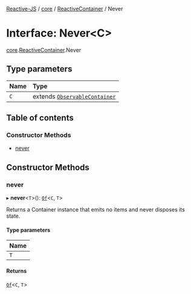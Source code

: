 [Reactive-JS](../README.md) / [core](../modules/core.md) / [ReactiveContainer](../modules/core.ReactiveContainer.md) / Never

# Interface: Never<C\>

[core](../modules/core.md).[ReactiveContainer](../modules/core.ReactiveContainer.md).Never

## Type parameters

| Name | Type |
| :------ | :------ |
| `C` | extends [`ObservableContainer`](core.ObservableContainer.md) |

## Table of contents

### Constructor Methods

- [never](core.ReactiveContainer.Never.md#never)

## Constructor Methods

### never

▸ **never**<`T`\>(): [`Of`](../modules/core.Container.md#of)<`C`, `T`\>

Returns a Container instance that emits no items and never disposes its state.

#### Type parameters

| Name |
| :------ |
| `T` |

#### Returns

[`Of`](../modules/core.Container.md#of)<`C`, `T`\>
